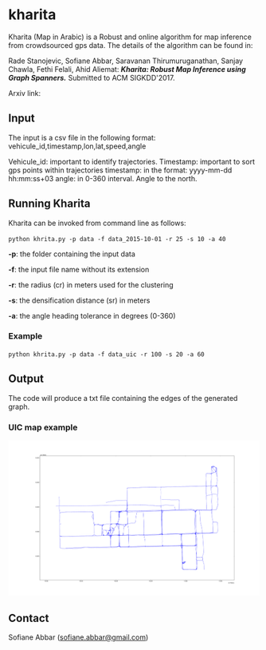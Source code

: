 # kharita

Kharita (Map in Arabic) is a Robust and online algorithm for map inference from crowdsourced gps data.
The details of the algorithm can be found in:

Rade Stanojevic, Sofiane Abbar, Saravanan Thirumuruganathan, Sanjay Chawla, Fethi Felali, Ahid Aliemat: 
**_Kharita: Robust Map Inference using Graph Spanners._**
Submitted to ACM SIGKDD'2017.

Arxiv link: 

## Input
The input is a csv file in the following format:
vehicule_id,timestamp,lon,lat,speed,angle

Vehicule_id: important to identify trajectories.
Timestamp: important to sort gps points within trajectories
timestamp: in the format: yyyy-mm-dd hh:mm:ss+03
angle: in 0-360 interval. Angle to the north. 

## Running Kharita
Kharita can be invoked from command line as follows:

`python khrita.py -p data -f data_2015-10-01 -r 25 -s 10 -a 40`

**-p**: the folder containing the input data

**-f**: the input file name without its extension

**-r**: the radius (cr) in meters used for the clustering

**-s**: the densification distance (sr) in meters

**-a**: the angle heading tolerance in degrees (0-360)

### Example 
`python khrita.py -p data -f data_uic -r 100 -s 20 -a 60`

## Output
The code will produce a txt file containing the edges of the generated graph. 

### UIC map example
![Alt text](figs/uic_map.png?raw=true "UIC MAP")

## Contact
Sofiane Abbar (sofiane.abbar@gmail.com)